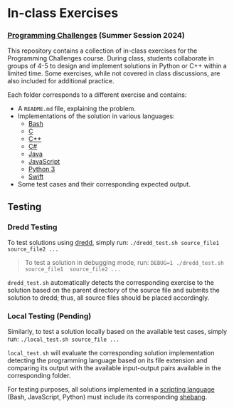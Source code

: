 # In-class Exercises

### [Programming Challenges](https://www3.nd.edu/~pbui/teaching/cse.30872.su24/) (Summer Session 2024)

This repository contains a collection of in-class exercises for the Programming Challenges course. During class, students collaborate in groups of 4-5 to design and implement solutions in Python or C++ within a limited time. Some exercises, while not covered in class discussions, are also included for additional practice.

Each folder corresponds to a different exercise and contains:

- A `README.md` file, explaining the problem.
- Implementations of the solution in various languages:
  - [Bash](<https://en.wikipedia.org/wiki/Bash_(Unix_shell)>)
  - [C](<https://en.wikipedia.org/wiki/C_(programming_language)>)
  - [C++](https://en.wikipedia.org/wiki/C%2B%2B)
  - [C#](<https://en.wikipedia.org/wiki/C_Sharp_(programming_language)>)
  - [Java](<https://en.wikipedia.org/wiki/Java_(programming_language)>)
  - [JavaScript](https://en.wikipedia.org/wiki/JavaScript)
  - [Python 3](<https://en.wikipedia.org/wiki/Python_(programming_language)>)
  - [Swift](<https://en.wikipedia.org/wiki/Swift_(programming_language)>)
- Some test cases and their corresponding expected output.

## Testing

### Dredd Testing

To test solutions using [dredd](https://dredd.h4x0r.space/), simply run: `./dredd_test.sh source_file1  source_file2 ...`

> To test a solution in debugging mode, run: `DEBUG=1 ./dredd_test.sh source_file1  source_file2 ...`

`dredd_test.sh` automatically detects the corresponding exercise to the solution based on the parent directory of the source file and submits the solution to dredd; thus, all source files should be placed accordingly.

### Local Testing (Pending)

Similarly, to test a solution locally based on the available test cases, simply run: `./local_test.sh source_file ...`

`local_test.sh` will evaluate the corresponding solution implementation detecting the programming language based on its file extension and comparing its output with the available input-output pairs available in the corresponding folder.

For testing purposes, all solutions implemented in a [scripting language](https://en.wikipedia.org/wiki/Scripting_language) (Bash, JavaScript, Python) must include its corresponding [shebang](<https://en.wikipedia.org/wiki/Shebang_(Unix)>).
